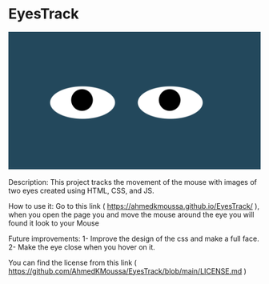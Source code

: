 # EyesTrack

<img src="Screenshot 2023-01-08 at 1.25.30 AM.png">

Description: This project tracks the movement of the mouse with images of two eyes created using HTML, CSS, and JS.

How to use it:
Go to this link ( https://ahmedkmoussa.github.io/EyesTrack/ ), when you open the page you and move the mouse around the eye you will found it look to your Mouse

Future improvements:
1- Improve the design of the css and make a full face.
2- Make the eye close when you hover on it.

You can find the license from this link ( https://github.com/AhmedKMoussa/EyesTrack/blob/main/LICENSE.md )
